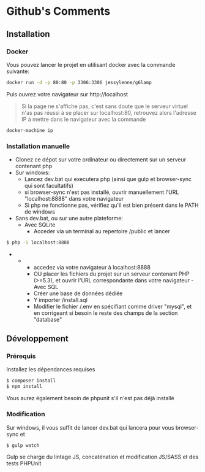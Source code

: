 # Github's Comments

## Installation
### Docker
Vous pouvez lancer le projet en utilisant docker avec la commande suivante:
```sh
docker run -d -p 80:80 -p 3306:3306 jessylenne/g6lamp
```

Puis ouvrez votre navigateur sur http://localhost

> Si la page ne s'affiche pas, c'est sans doute que le serveur virtuel n'as pas réussi à se placer sur localhost:80, retrouvez alors l'adresse IP à mettre dans le navigateur avec la commande
```sh
docker-machine ip
```

### Installation manuelle

- Clonez ce dépot sur votre ordinateur ou directement sur un serveur contenant php
- Sur windows:
    - Lancez dev.bat qui executera php (ainsi que gulp et browser-sync qui sont facultatifs)
    - si browser-sync n'est pas installé, ouvrir manuellement l'URL "localhost:8888" dans votre navigateur
    - Si php ne fonctionne pas, vérifiez qu'il est bien présent dans le PATH de windows
- Sans dev.bat, ou sur une autre plateforme:
    - Avec SQLite
        - Acceder via un terminal au repertoire /public et lancer
```sh
$ php -S localhost:8888
```
-    -
        - accedez via votre navigateur à localhost:8888
        - OU placer les fichiers du projet sur un serveur contenant PHP (>=5.3), et ouvrir l'URL correspondante dans votre navigateur
    - Avec SQL
         - Créer une base de données dédiée
         - Y importer /install.sql
         - Modifier le fichier /.env en spécifiant comme driver "mysql", et en corrigeant si besoin le reste des champs de la section "database"

## Développement
### Prérequis
Installez les dépendances requises
```sh
$ composer install
$ npm install
```
Vous aurez également besoin de phpunit s'il n'est pas déjà installé
### Modification
Sur windows, il vous suffit de lancer dev.bat qui lancera pour vous browser-sync et
```sh
$ gulp watch
```

Gulp se charge du lintage JS, concaténation et modification JS/SASS et des tests PHPUnit